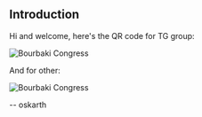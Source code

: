 ## Introduction

Hi and welcome, here's the QR code for TG group:

![Bourbaki Congress](static/images/zkintro_bourbaki.png 'Bourbaki Congress')

And for other:

![Bourbaki Congress](static/images/zkintro_bourbaki.png 'Bourbaki Congress')

-- oskarth